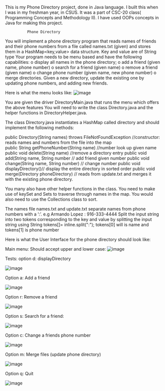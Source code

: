 This is my Phone Directory project, done in Java language. I built this when I was in my freshman year, in CSUS. It was a part of CSC-20 class( Programming Concepts and Methodology II). I have used OOPs concepts in Java for making this project.





              Phone Directory                                                                                        
 
You will implement a phone directory program that reads names of friends and their phone numbers from a file called names.txt (given) and stores them in a HashMap<key,value> data structure. Key and value are of String type Your program needs to be menu based and have the following capabilities: 
o	display all names in the phone directory; 
o	add a friend (given name, phone number)
o	search for a friend (given name)
o	remove a friend (given name) 
o	change phone number (given name, new phone number) 
o	merge directories. Given a new directory, update the existing one by updating phone numbers, and adding new friends.

Here is what the menu looks like:
![image](https://github.com/shauryachawla15/Phone-Directory/assets/142179616/bc536b31-0216-46f7-bf97-e1eb77623c73)

  
You are given the driver DirectoryMain.java   that runs the menu which offers the above features You will need to write the class Directory.java and the helper functions in DirectoryHelper.java.
    
The class Directory.java instantiates a HashMap called directory and should implement the following methods:       
                      


 public Directory(String names) throws FileNotFoundException 
//constructor: reads names and numbers from the file into the map       
public String getPhoneNumber(String name) //number look up given name              public void delete(String name)           //remove a directory entry 
public void add(String name, String number // add friend given number 
public void change(String name, String number)  // change number
public void displayDirectory()// display the entire directory in sorted order
public void merge(Directory phoneDirectory) // reads from update.txt and merges it with the existing phone directory. 
  
You many also have other helper functions in the class. You need to make use of keySet and Sets to traverse through names in the map. You would also need to use the Collections class to sort.

The names file names.txt and update.txt separate names from  phone numbers with a ‘:’. e.g 
            Armando Lopez : 916-333-4444 
  Split the input string into two tokens corresponding to the key and value by splitting the   input string using String tokens[]= inline.split(":");   tokens[0] will is name and tokens[1] is phone number 

Here is what the User Interface for the phone directory should look like:

Main menu: Should accept upper and lower case:
 ![image](https://github.com/shauryachawla15/Phone-Directory/assets/142179616/44ee775f-1887-4145-927c-4751ea2a530a)

 



Tests: option d:  displayDirectory

 ![image](https://github.com/shauryachawla15/Phone-Directory/assets/142179616/fb2ebbc2-c8e9-4187-a9b9-89b920073557)

    
 Option a: Add a friend
 
![image](https://github.com/shauryachawla15/Phone-Directory/assets/142179616/e798fb8a-0771-4df7-9d0b-df93c4374b6a)

 







Option r:  Remove a friend 

![image](https://github.com/shauryachawla15/Phone-Directory/assets/142179616/3a99f7db-9d00-4016-9a22-bc3df43c4d70)

Option s: Search for a friend:

![image](https://github.com/shauryachawla15/Phone-Directory/assets/142179616/35987296-a448-4807-a4d1-9d86b443d891)

 

Option c: Change a friends phone number

![image](https://github.com/shauryachawla15/Phone-Directory/assets/142179616/e8344871-4e92-43ba-8eb3-793efa35d9b2)

 

Option m: Merge files (update phone directory)

![image](https://github.com/shauryachawla15/Phone-Directory/assets/142179616/3b1ff251-2db3-44f1-bca7-bcceec0d3f52)


 


Option q: Quit 

![image](https://github.com/shauryachawla15/Phone-Directory/assets/142179616/45b7c553-3598-463a-ad21-dd3a72b97424)

 
